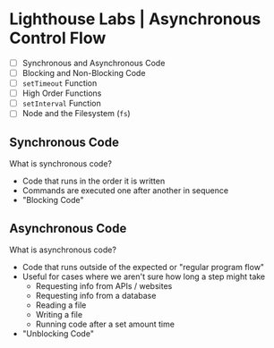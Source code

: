 # Lighthouse Labs | Asynchronous Control Flow

* [ ] Synchronous and Asynchronous Code
* [ ] Blocking and Non-Blocking Code
* [ ] `setTimeout` Function
* [ ] High Order Functions
* [ ] `setInterval` Function
* [ ] Node and the Filesystem (`fs`)

## Synchronous Code

What is synchronous code?
* Code that runs in the order it is written
* Commands are executed one after another in sequence
* "Blocking Code"

## Asynchronous Code

What is asynchronous code?
* Code that runs outside of the expected or "regular program flow"
* Useful for cases where we aren't sure how long a step might take
    * Requesting info from APIs / websites
    * Requesting info from a database
    * Reading a file
    * Writing a file
    * Running code after a set amount time
* "Unblocking Code"